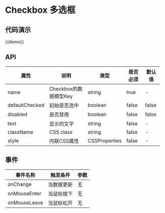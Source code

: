 # Checkbox 多选框

## 代码演示

{{demo}}

## API

| 属性        | 说明     | 类型               | 是否必须  | 默认值   |
| --------- | ------ | ---------------- | ----- | ----- |
| name | Checkbox的数据模型Key | string | true | - | 
| defaultChecked | 初始是否选中 | boolean | false | false | 
| disabled | 是否禁用 |  boolean | false | false |
| text | 显示的文字 | string | false | - |
| className | CSS class | string | false | - |
| style | 内联CSS属性 | CSSProperties | false | - |

## 事件

| 事件名称        | 触发条件   | 参数   |
| ----------- | ------ | ---- |
| onChange | 当数据更新 | 无 |
| onMouseEnter | 当鼠标按下 | 无 |
| onMouseLeave | 当鼠标松开 | 无 |
